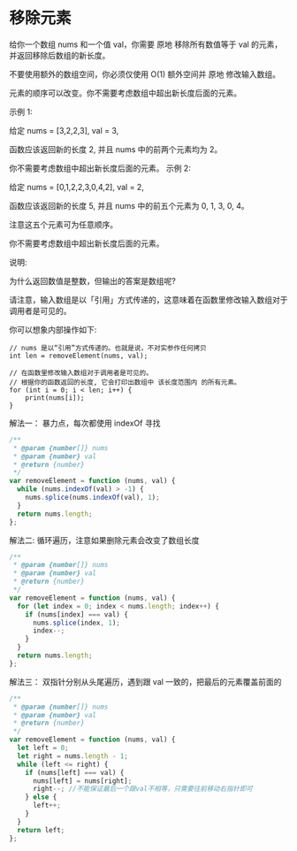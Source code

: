 # 移除元素
给你一个数组 nums 和一个值 val，你需要 原地 移除所有数值等于 val 的元素，并返回移除后数组的新长度。

不要使用额外的数组空间，你必须仅使用 O(1) 额外空间并 原地 修改输入数组。

元素的顺序可以改变。你不需要考虑数组中超出新长度后面的元素。

示例 1:

给定 nums = [3,2,2,3], val = 3,

函数应该返回新的长度 2, 并且 nums 中的前两个元素均为 2。

你不需要考虑数组中超出新长度后面的元素。
示例 2:

给定 nums = [0,1,2,2,3,0,4,2], val = 2,

函数应该返回新的长度 5, 并且 nums 中的前五个元素为 0, 1, 3, 0, 4。

注意这五个元素可为任意顺序。

你不需要考虑数组中超出新长度后面的元素。

说明:

为什么返回数值是整数，但输出的答案是数组呢?

请注意，输入数组是以「引用」方式传递的，这意味着在函数里修改输入数组对于调用者是可见的。

你可以想象内部操作如下:

```
// nums 是以“引用”方式传递的。也就是说，不对实参作任何拷贝
int len = removeElement(nums, val);

// 在函数里修改输入数组对于调用者是可见的。
// 根据你的函数返回的长度, 它会打印出数组中 该长度范围内 的所有元素。
for (int i = 0; i < len; i++) {
    print(nums[i]);
}
```

解法一：
暴力点，每次都使用 indexOf 寻找

```js
/**
 * @param {number[]} nums
 * @param {number} val
 * @return {number}
 */
var removeElement = function (nums, val) {
  while (nums.indexOf(val) > -1) {
    nums.splice(nums.indexOf(val), 1);
  }
  return nums.length;
};
```

解法二:
循环遍历，注意如果删除元素会改变了数组长度

```js
/**
 * @param {number[]} nums
 * @param {number} val
 * @return {number}
 */
var removeElement = function (nums, val) {
  for (let index = 0; index < nums.length; index++) {
    if (nums[index] === val) {
      nums.splice(index, 1);
      index--;
    }
  }
  return nums.length;
};
```

解法三：
双指针分别从头尾遍历，遇到跟 val 一致的，把最后的元素覆盖前面的

```js
/**
 * @param {number[]} nums
 * @param {number} val
 * @return {number}
 */
var removeElement = function (nums, val) {
  let left = 0;
  let right = nums.length - 1;
  while (left <= right) {
    if (nums[left] === val) {
      nums[left] = nums[right];
      right--; //不能保证最后一个跟val不相等，只需要往前移动右指针即可
    } else {
      left++;
    }
  }
  return left;
};
```
